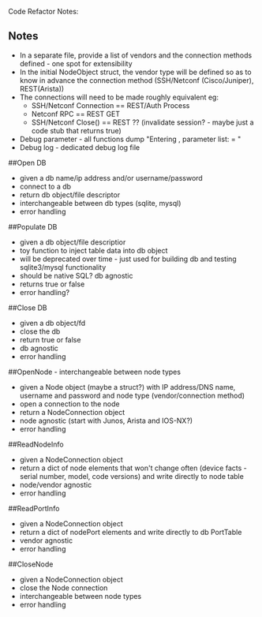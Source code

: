 Code Refactor Notes:

## Notes
* In a separate file, provide a list of vendors and the connection methods defined - one spot for extensibility
* In the initial NodeObject struct, the vendor type will be defined so as to know in advance the connection method (SSH/Netconf (Cisco/Juniper), REST(Arista))
* The connections will need to be made roughly equivalent eg:
	* SSH/Netconf Connection == REST/Auth Process
	* Netconf RPC == REST GET
	* SSH/Netconf Close() == REST ?? (invalidate session? - maybe just a code stub that returns true) 
* Debug parameter - all functions dump "Entering <function name>, parameter list: <parameter> = <value>"
* Debug log - dedicated debug log file

##Open DB 
* given a db name/ip address and/or username/password
* connect to a db
* return db object/file descriptor
* interchangeable between db types (sqlite, mysql)
* error handling

##Populate DB 
* given a db object/file descriptior
* toy function to inject table data into db object
* will be deprecated over time - just used for building db and testing sqlite3/mysql functionality
* should be native SQL?  db agnostic
* returns true or false
* error handling?

##Close DB
* given a db object/fd
* close the db
* return true or false
* db agnostic
* error handling

##OpenNode - interchangeable between node types
* given a Node object (maybe a struct?) with IP address/DNS name, username and password and node type (vendor/connection method)
* open a connection to the node
* return a NodeConnection object
* node agnostic (start with Junos, Arista and IOS-NX?)
* error handling

##ReadNodeInfo
* given a NodeConnection object
* return a dict of node elements that won't change often (device facts - serial number, model, code versions) and write directly to node table
* node/vendor agnostic
* error handling

##ReadPortInfo
* given a NodeConnection object
* return a dict of nodePort elements and write directly to db PortTable
* vendor agnostic
* error handling

##CloseNode 
* given a NodeConnection object
* close the Node connection
* interchangeable between node types
* error handling

